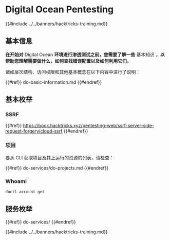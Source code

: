 # Digital Ocean Pentesting

{{#include ../../banners/hacktricks-training.md}}

## 基本信息

**在开始对** Digital Ocean **环境进行渗透测试之前，您需要了解一些** 基本知识 **，以帮助您理解需要做什么，如何查找错误配置以及如何利用它们。**

诸如层次结构、访问权限和其他基本概念在以下内容中进行了说明：

{{#ref}}
do-basic-information.md
{{#endref}}

## 基本枚举

### SSRF

{{#ref}}
https://book.hacktricks.xyz/pentesting-web/ssrf-server-side-request-forgery/cloud-ssrf
{{#endref}}

### 项目

要从 CLI 获取项目及其上运行的资源的列表，请检查：

{{#ref}}
do-services/do-projects.md
{{#endref}}

### Whoami
```bash
doctl account get
```
## 服务枚举

{{#ref}}
do-services/
{{#endref}}

{{#include ../../banners/hacktricks-training.md}}
